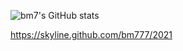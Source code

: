 ![bm7's GitHub stats](https://github-readme-stats.vercel.app/api?username=bm777&show_icons=true)


https://skyline.github.com/bm777/2021
